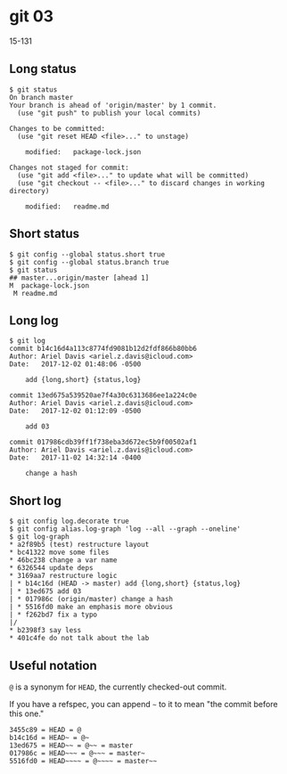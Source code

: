 # git 03

15-131

## Long status

	$ git status
	On branch master
	Your branch is ahead of 'origin/master' by 1 commit.
	  (use "git push" to publish your local commits)

	Changes to be committed:
	  (use "git reset HEAD <file>..." to unstage)

		modified:   package-lock.json

	Changes not staged for commit:
	  (use "git add <file>..." to update what will be committed)
	  (use "git checkout -- <file>..." to discard changes in working directory)

		modified:   readme.md

## Short status

	$ git config --global status.short true
	$ git config --global status.branch true
	$ git status
	## master...origin/master [ahead 1]
	M  package-lock.json
	 M readme.md

## Long log

	$ git log
	commit b14c16d4a113c8774fd9081b12d2fdf866b80bb6
	Author: Ariel Davis <ariel.z.davis@icloud.com>
	Date:   2017-12-02 01:48:06 -0500

	    add {long,short} {status,log}

	commit 13ed675a539520ae7f4a30c6313686ee1a224c0e
	Author: Ariel Davis <ariel.z.davis@icloud.com>
	Date:   2017-12-02 01:12:09 -0500

	    add 03

	commit 017986cdb39ff1f738eba3d672ec5b9f00502af1
	Author: Ariel Davis <ariel.z.davis@icloud.com>
	Date:   2017-11-02 14:32:14 -0400

	    change a hash

## Short log

	$ git config log.decorate true
	$ git config alias.log-graph 'log --all --graph --oneline'
	$ git log-graph
	* a2f89b5 (test) restructure layout
	* bc41322 move some files
	* 46bc238 change a var name
	* 6326544 update deps
	* 3169aa7 restructure logic
	| * b14c16d (HEAD -> master) add {long,short} {status,log}
	| * 13ed675 add 03
	| * 017986c (origin/master) change a hash
	| * 5516fd0 make an emphasis more obvious
	| * f262bd7 fix a typo
	|/
	* b2398f3 say less
	* 401c4fe do not talk about the lab

## Useful notation

`@` is a synonym for `HEAD`, the currently checked-out commit.

If you have a refspec, you can append `~` to it to mean "the commit before this
one."

	3455c89 = HEAD = @
	b14c16d = HEAD~ = @~
	13ed675 = HEAD~~ = @~~ = master
	017986c = HEAD~~~ = @~~~ = master~
	5516fd0 = HEAD~~~~ = @~~~~ = master~~
